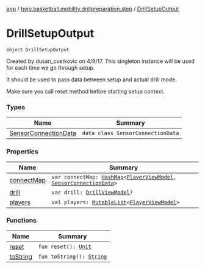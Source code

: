 [app](../../index.md) / [hwp.basketball.mobility.drillpreparation.step](../index.md) / [DrillSetupOutput](.)

# DrillSetupOutput

`object DrillSetupOutput`

Created by dusan_cvetkovic on 4/9/17.
This singleton instance will be used for each time we go through setup.

It should be used to pass data between setup and actual drill mode.

Make sure you call reset method before starting setup context.

### Types

| Name | Summary |
|---|---|
| [SensorConnectionData](-sensor-connection-data/index.md) | `data class SensorConnectionData` |

### Properties

| Name | Summary |
|---|---|
| [connectMap](connect-map.md) | `var connectMap: `[`HashMap`](https://kotlinlang.org/api/latest/jvm/stdlib/kotlin.collections/-hash-map/index.html)`<`[`PlayerViewModel`](../../hwp.basketball.mobility.entitiy.player/-player-view-model/index.md)`, `[`SensorConnectionData`](-sensor-connection-data/index.md)`>` |
| [drill](drill.md) | `var drill: `[`DrillViewModel`](../../hwp.basketball.mobility.entitiy.drills/-drill-view-model/index.md)`?` |
| [players](players.md) | `val players: `[`MutableList`](https://kotlinlang.org/api/latest/jvm/stdlib/kotlin.collections/-mutable-list/index.html)`<`[`PlayerViewModel`](../../hwp.basketball.mobility.entitiy.player/-player-view-model/index.md)`>` |

### Functions

| Name | Summary |
|---|---|
| [reset](reset.md) | `fun reset(): `[`Unit`](https://kotlinlang.org/api/latest/jvm/stdlib/kotlin/-unit/index.html) |
| [toString](to-string.md) | `fun toString(): `[`String`](https://kotlinlang.org/api/latest/jvm/stdlib/kotlin/-string/index.html) |
